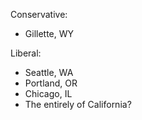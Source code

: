 Conservative:

- Gillette, WY

Liberal:

- Seattle, WA
- Portland, OR
- Chicago, IL
- The entirely of California?